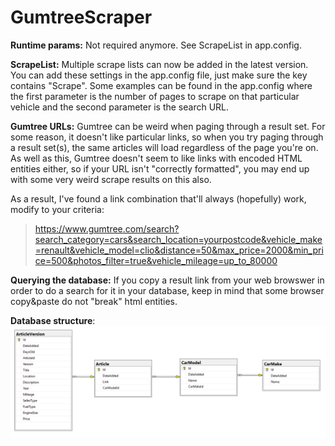 # GumtreeScraper

**Runtime params:**
Not required anymore. See ScrapeList in app.config.

**ScrapeList:**
Multiple scrape lists can now be added in the latest version. You can add these settings in the app.config file, just make sure the key contains "Scrape". Some examples can be found in the app.config where the first parameter is the number of pages to scrape on that particular vehicle and the second parameter is the search URL.

**Gumtree URLs:**
Gumtree can be weird when paging through a result set. For some reason, it doesn't like particular links, so when you try paging through a result set(s), the same articles will load regardless of the page you're on. As well as this, Gumtree doesn't seem to like links with encoded HTML entities either, so if your URL isn't "correctly formatted", you may end up with some very weird scrape results on this also.

As a result, I've found a link combination that'll always (hopefully) work, modify to your criteria:

> https://www.gumtree.com/search?search_category=cars&search_location=yourpostcode&vehicle_make=renault&vehicle_model=clio&distance=50&max_price=2000&min_price=500&photos_filter=true&vehicle_mileage=up_to_80000

**Querying the database:**
If you copy a result link from your web browswer in order to do a search for it in your database, keep in mind that some browser copy&paste do not "break" html entities.

**Database structure**:
![db](https://github.com/bodzilla/GumtreeScraper/blob/master/GumtreeScraper.DataAccess/DatabaseModel.png)
